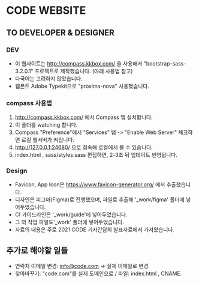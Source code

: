 # CODE WEBSITE

## TO DEVELOPER & DESIGNER

### DEV
- 이 웹사이트는 http://compass.kkbox.com/ 을 사용해서 "bootstrap-sass-3.2.0.1" 프로젝트로 제작했습니다. (아래 사용법 참고)
- 다국어는 고려하지 않았습니다.
- 웹폰트 Adobe Typekit으로 "proxima-nova" 사용했습니다.

### compass 사용법
1. http://compass.kkbox.com/ 에서 Compass 앱 설치합니다.
2. 이 폴더를 watching 합니다.
3. Compass "Preference"에서 "Services" 탭 -> "Enable Web Server" 체크하면 로컬 웹서버가 켜집니다.
4. http://127.0.0.1:24680/ 으로 접속해 로컬에서 볼 수 있습니다.
5. index.html , sass/styles.sass 편집하면, 2-3초 뒤 업데이트 반영됩니다.


### Design
- Favicon, App Icon은 https://www.favicon-generator.org/ 에서 추출했습니다.
- 디자인은 피그마(Figma)로 진행했으며, 파일로 추출해 '_work/figma' 폴더에 넣어두었습니다.
- CI 가이드라인은 '_work/guide'에 넣어두었습니다.
- 그 외 작업 파일도'_work' 폴더에 넣어두었습니다.
- 자료의 내용은 주로 2021 CODE 기자간담회 발표자료에서 가져왔습니다.


## 추가로 해야할 일들
- 연락처 이메일 변경: info@code.com -> 실제 이메일로 변경
- 찾아바꾸기: "code.com"를 실제 도메인으로 / 파일: index.html , CNAME.

